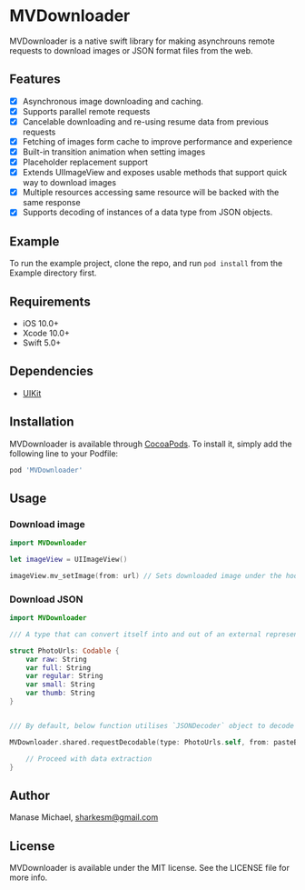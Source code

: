 # MVDownloader

MVDownloader is a native swift library for making asynchrouns remote requests to download images or JSON format files from the web. 

<!--[![CI Status](https://img.shields.io/travis/Sharkes Monken/MVDownloader.svg?style=flat)](https://travis-ci.org/Sharkes Monken/MVDownloader)-->
<!--[![Version](https://img.shields.io/cocoapods/v/MVDownloader.svg?style=flat)](https://cocoapods.org/pods/MVDownloader)-->
<!--[![License](https://img.shields.io/cocoapods/l/MVDownloader.svg?style=flat)](https://cocoapods.org/pods/MVDownloader)-->
<!--[![Platform](https://img.shields.io/cocoapods/p/MVDownloader.svg?style=flat)](https://cocoapods.org/pods/MVDownloader)-->

## Features 
- [x] Asynchronous image downloading and caching.
- [x] Supports parallel remote requests 
- [x] Cancelable downloading and re-using resume data from previous requests 
- [x] Fetching of images form cache to improve performance and experience 
- [x] Built-in transition animation when setting images 
- [x] Placeholder replacement support 
- [x] Extends UIImageView and exposes usable methods that support quick way to download images 
- [x] Multiple resources accessing same resource will be backed with the same response 
- [x] Supports decoding of instances of a data type from JSON objects.

## Example

To run the example project, clone the repo, and run `pod install` from the Example directory first.

## Requirements
- iOS 10.0+ 
- Xcode 10.0+
- Swift 5.0+

## Dependencies
- [UIKit](https://developer.apple.com/documentation/uikit)

## Installation

MVDownloader is available through [CocoaPods](https://cocoapods.org). To install
it, simply add the following line to your Podfile:

```ruby
pod 'MVDownloader'
```

## Usage

### Download image 

```swift
import MVDownloader

let imageView = UIImageView()

imageView.mv_setImage(from: url) // Sets downloaded image under the hood 
```

### Download JSON 
```swift 
import MVDownloader

/// A type that can convert itself into and out of an external representation.

struct PhotoUrls: Codable {
    var raw: String
    var full: String
    var regular: String
    var small: String
    var thumb: String
}


/// By default, below function utilises `JSONDecoder` object to decode instances of a data type from JSON objects.  

MVDownloader.shared.requestDecodable(type: PhotoUrls.self, from: pasteBinUrl) { (data, error) in

    // Proceed with data extraction 
}
```

## Author

Manase Michael, sharkesm@gmail.com

## License

MVDownloader is available under the MIT license. See the LICENSE file for more info.
